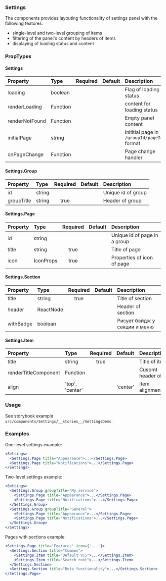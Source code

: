 ### Settings

The components provides layouting functionality of settings panel with the following features:

- single-level and two-level grouping of items
- filtering of the panel's content by headers of items
- displaying of loading status and content

### PropTypes

#### Settings

| Property       | Type     | Required | Default | Description                                |
| :------------- | :------- | :------: | :------ | :----------------------------------------- |
| loading        | boolean  |          |         | Flag of loading status                     |
| renderLoading  | Function |          |         | content for loading status                 |
| renderNotFound | Function |          |         | Empty panel content                        |
| initialPage    | string   |          |         | Inititial page in `/groupId/pageId` format |
| onPageChange   | Function |          |         | Page change handler                        |

#### Settings.Group

| Property   | Type   | Required | Default | Description        |
| :--------- | :----- | :------: | :------ | :----------------- |
| id         | string |          |         | Unique id of group |
| groupTitle | string |   true   |         | Header of group    |

#### Settings.Page

| Property | Type      | Required | Default | Description                  |
| :------- | :-------- | :------: | :------ | :--------------------------- |
| id       | string    |          |         | Unique id of page in a group |
| title    | string    |   true   |         | Title of page                |
| icon     | IconProps |   true   |         | Properties of icon of page   |

#### Settings.Section

| Property  | Type      | Required | Default | Description                  |
| :-------- | :-------- | :------: | :------ | :--------------------------- |
| title     | string    |   true   |         | Title of section             |
| header    | ReactNode |          |         | Header of section            |
| withBadge | boolean   |          |         | Рисует бэйдж у секции и меню |

#### Settings.Item

| Property             | Type            | Required | Default  | Description      |
| :------------------- | :-------------- | :------: | :------- | :--------------- |
| title                | string          |   true   |          | Title of item    |
| renderTitleComponent | Function        |          |          | Cusomt header of |
| align                | 'top', 'center' |          | 'center' | Item alignment   |

### Usage

See storybook example `src/components/Settings/__stories__/SettingsDemo`.

### Examples

One-level settings example:

```jsx
<Settings>
  <Settings.Page title="Appearance">...</Settings.Page>
  <Settings.Page title="Notifications">...</Settings.Page>
</Settings>
```

Two-level settings example:

```jsx
<Settings>
  <Settings.Group groupTitle="My service">
    <Settings.Page title="Appearance">...</Settings.Page>
    <Settings.Page title="Notifications">...</Settings.Page>
  </Settings.Group>
  <Settings.Group groupTitle="General">
    <Settings.Page title="Appearance">...</Settings.Page>
    <Settings.Page title="Notifications">...</Settings.Page>
  </Settings.Group>
</Settings>
```

Pages with sections example:

```jsx
<Settings.Page title="Features" icon={'...'}>
  <Settings.Section title="Common">
    <Settings.Item title="Default VCS">...</Settings.Item>
    <Settings.Item title="Search root">...</Settings.Item>
  </Settings.Section>
  <Settings.Section title="Beta functionality">...</Settings.Section>
</Settings.Page>
```
